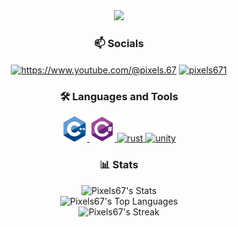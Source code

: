 <div <div align="center">
<img src="https://capsule-render.vercel.app/api?type=blur&height=200&color=gradient&text=Pixels&fontAlignY=40&animation=fadeIn&desc=Unity%20/%20C%2b%2b%20/%20Rust%20Game%20Developer&stroke=EEEEEE&strokeWidth=0&fontColor=EEEEEE&textBg=false&section=header" />
</div>

<h3 align="center">📫 Socials</h4>
<p align="center">
<a href="https://www.youtube.com/@pixels.67" target="blank"><img align="center" src="https://raw.githubusercontent.com/rahuldkjain/github-profile-readme-generator/master/src/images/icons/Social/youtube.svg" alt="https://www.youtube.com/@pixels.67" height="30" width="40" /></a>
<a href="https://discord.gg/pixels671" target="blank"><img align="center" src="https://raw.githubusercontent.com/rahuldkjain/github-profile-readme-generator/master/src/images/icons/Social/discord.svg" alt="pixels671" height="30" width="40" /></a>
</p>

<h3 align="center">🛠️ Languages and Tools</h4>
<p align="center"><a href="https://www.w3schools.com/cpp/" target="_blank" rel="noreferrer"> <img src="https://raw.githubusercontent.com/devicons/devicon/master/icons/cplusplus/cplusplus-original.svg" alt="cplusplus" width="40" height="40"/> </a><a href="https://www.w3schools.com/cs/" target="_blank" rel="noreferrer"> <img src="https://raw.githubusercontent.com/devicons/devicon/master/icons/csharp/csharp-original.svg" alt="csharp" width="40" height="40"/> </a><a href="https://www.rust-lang.org" target="_blank" rel="noreferrer"> <img src="https://raw.githubusercontent.com/rust-lang/rust-artwork/refs/heads/master/logo/rust-logo-256x256.png" alt="rust" width="40" height="40"/> </a><a href="https://unity.com/" target="_blank" rel="noreferrer"> <img src="https://upload.vectorlogo.zone/logos/unity3d/images/33965117-e670-4b9a-88ef-084ee868bbf8.svg" alt="unity" width="40" height="40"/> </a> </p>

<h3 align="center">📊 Stats</h4>

<div align="center">
<img width="400" src="https://github-readme-stats.vercel.app/api?username=Pixels67&theme=onedark&show_icons=true&hide_border=true&count_private=true" alt="Pixels67's Stats" />
</div>

<div align="center">
<img width="400" src="https://github-readme-stats.vercel.app/api/top-langs/?username=Pixels67&theme=onedark&show_icons=true&hide_border=true&layout=compact" alt="Pixels67's Top Languages" />
</div>

<div align="center">
<img width="400" src="https://github-readme-streak-stats.herokuapp.com/?user=Pixels67&theme=onedark&hide_border=true" alt="Pixels67's Streak" />
</div>
